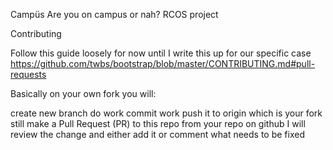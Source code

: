 Campüs
Are you on campus or nah? RCOS project

Contributing

Follow this guide loosely for now until I write this up for our specific case https://github.com/twbs/bootstrap/blob/master/CONTRIBUTING.md#pull-requests

Basically on your own fork you will:

create new branch
do work
commit work
push it to origin which is your fork still
make a Pull Request (PR) to this repo from your repo on github
I will review the change and either add it or comment what needs to be fixed